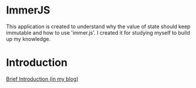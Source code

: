 # ImmerJS

<div>This application is created to understand why the value of state should keep immutable and how to use 'immer.js'. I created it for studying myself to build up my knowledge.
</div>

# Introduction

<a href="https://musing-fermat-a2d85a.netlify.com/blog/immutability" target="_blank">Brief Introduction (in my blog)</a>
